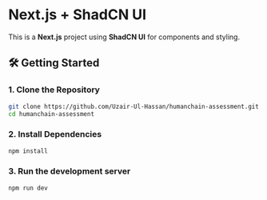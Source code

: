 # Next.js + ShadCN UI

This is a **Next.js** project using **ShadCN UI** for components and styling.

## 🛠 Getting Started

### 1. Clone the Repository

```sh
git clone https://github.com/Uzair-Ul-Hassan/humanchain-assessment.git
cd humanchain-assessment
```

### 2. Install Dependencies

```sh
npm install
```

### 3. Run the development server

```sh
npm run dev
```
